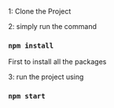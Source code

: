 1: Clone the Project 

2: simply run the command 
   ### `npm install` 
   First to install all the packages
   
3: run the project using 
   ### `npm start`
   

